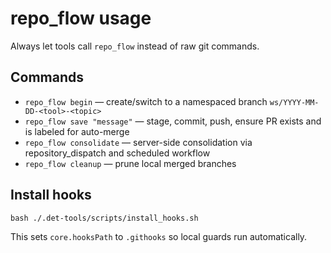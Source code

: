 # repo_flow usage

Always let tools call `repo_flow` instead of raw git commands.

## Commands

- `repo_flow begin` — create/switch to a namespaced branch `ws/YYYY-MM-DD-<tool>-<topic>`
- `repo_flow save "message"` — stage, commit, push, ensure PR exists and is labeled for auto-merge
- `repo_flow consolidate` — server-side consolidation via repository_dispatch and scheduled workflow
- `repo_flow cleanup` — prune local merged branches

## Install hooks

```
bash ./.det-tools/scripts/install_hooks.sh
```

This sets `core.hooksPath` to `.githooks` so local guards run automatically.

